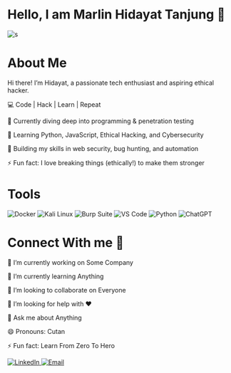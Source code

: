 # Hello, I am Marlin Hidayat Tanjung 👋
   ![s](https://github.com/user-attachments/assets/dd86ddc9-d4bc-4b6b-b2a6-46c1bc4b1c85)

# About Me
Hi there! I’m Hidayat, a passionate tech enthusiast and aspiring ethical hacker.

💻 Code | Hack | Learn | Repeat

🔭 Currently diving deep into programming & penetration testing

🌱 Learning Python, JavaScript, Ethical Hacking, and Cybersecurity

🚀 Building my skills in web security, bug hunting, and automation

⚡ Fun fact: I love breaking things (ethically!) to make them stronger

# Tools
<p align="left">
  <img src="https://img.shields.io/badge/Docker-2496ED?style=for-the-badge&logo=docker&logoColor=white" alt="Docker">
  <img src="https://img.shields.io/badge/Kali_Linux-557C94?style=for-the-badge&logo=kali-linux&logoColor=white" alt="Kali Linux">
  <img src="https://img.shields.io/badge/Burp_Suite-FF6B6B?style=for-the-badge" alt="Burp Suite">
  <img src="https://img.shields.io/badge/VS_Code-007ACC?style=for-the-badge&logo=visual-studio-code&logoColor=white" alt="VS Code">
  <img src="https://img.shields.io/badge/Python-3776AB?style=for-the-badge&logo=python&logoColor=white" alt="Python">
  <img src="https://img.shields.io/badge/ChatGPT-412991?style=for-the-badge&logo=openai&logoColor=white" alt="ChatGPT">
</p>

# Connect With me 📩
🔭 I’m currently working on Some Company

🌱 I’m currently learning Anything

👯 I’m looking to collaborate on Everyone

🤔 I’m looking for help with ❤

💬 Ask me about Anything

😄 Pronouns: Cutan

⚡ Fun fact: Learn From Zero To Hero
<!-- LinkedIn -->
  <a href="https://www.linkedin.com/in/marlin-hidayat-tanjung/" target="_blank">
    <img src="https://img.shields.io/badge/LinkedIn-0077B5?style=for-the-badge&logo=linkedin&logoColor=white" alt="LinkedIn">
  </a>
  <!-- Email -->
  <a href="marlin.hidayat7780@gmail.com">
    <img src="https://img.shields.io/badge/Email-D14836?style=for-the-badge&logo=gmail&logoColor=white" alt="Email">
  </a>
